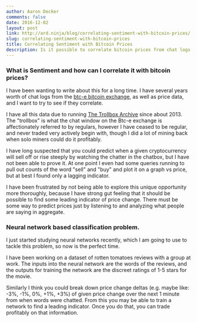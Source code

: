 ```yaml
---
author: Aaron Decker
comments: false
date: 2016-12-02
layout: post
link: http://ard.ninja/blog/correlating-sentiment-with-bitcoin-prices/
slug: correlating-sentiment-with-bitcoin-prices
title: Correlating Sentiment with Bitcoin Prices
description: Is it possible to correlate bitcoin prices from chat logs on a bitcoin exchange?
---
```


### What is Sentiment and how can I correlate it with bitcoin prices?

I have been wanting to write about this for a long time. I have several years worth of chat logs from the [btc-e bitcoin exchange](https://btc-e.com), as well as price data, and I want to try to see if they correlate.

I have all this data due to running [The Trollbox Archive](http://trollboxarchive.com) since about 2013. The "trollbox" is what the chat window on the Btc-e exchange is affectionately referred to by regulars, however I have ceased to be regular, and never traded very actively begin with, though I did a lot of mining back when solo miners could do it profitably.

I have long suspected that you could predict when a given cryptocurrency will sell off or rise steeply by watching the chatter in the chatbox, but I have not been able to prove it. At one point I even had some queries running to pull out counts of the word "sell" and "buy" and plot it on a graph vs price, but at best I found only a lagging indicator.

I have been frustrated by not being able to explore this unique opportunity more thoroughly, because I have strong gut feeling that it should be possible to find some leading indicator of price change. There must be some way to predict prices just by listening to and analyzing what people are saying in aggregate.


### Neural network based classification problem.

I just started studying neural networks recently, which I am going to use to tackle this problem, so now is the perfect time.

I have been working on a dataset of rotten tomatoes reviews with a group at work. The inputs into the neural network are the words of the reviews, and the outputs for training the network are the discreet ratings of 1-5 stars for the movie.

Similarly I think you could break down price change deltas (e.g. maybe like: -3%, -1%, 0%, +1%, +3%) of given price change over the next 1 minute from when words were chatted. From this you may be able to train a network to find a leading indicator. Once you do that, you can trade profitably on that information.
